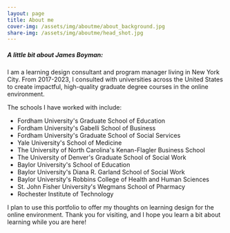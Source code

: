 ```yaml
---
layout: page
title: About me
cover-img: /assets/img/aboutme/about_background.jpg
share-img: /assets/img/aboutme/head_shot.jpg
---
```


##### A little bit about James Boyman:

I am a learning design consultant and program manager living in New York City. From 2017-2023, I consulted with universities across the United States to create impactful, high-quality graduate degree courses in the online environment. 

The schools I have worked with include:

* Fordham University's Graduate School of Education
* Fordham University's Gabelli School of Business
* Fordham University's Graduate School of Social Services
* Yale University's School of Medicine
* The University of North Carolina's Kenan-Flagler Business School
* The University of Denver's Graduate School of Social Work
* Baylor University's School of Education
* Baylor University's Diana R. Garland School of Social Work
* Baylor University's Robbins College of Health and Human Sciences
* St. John Fisher University's Wegmans School of Pharmacy
* Rochester Institute of Technology

I plan to use this portfolio to offer my thoughts on learning design for the online environment. Thank you for visiting, and I hope you learn a bit about learning while you are here!
